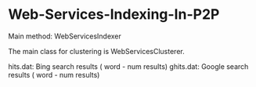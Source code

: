 Web-Services-Indexing-In-P2P
============================

Main method: WebServicesIndexer

The main class for clustering is WebServicesClusterer.

hits.dat: Bing search results ( word - num results)
ghits.dat: Google search results ( word - num results)
